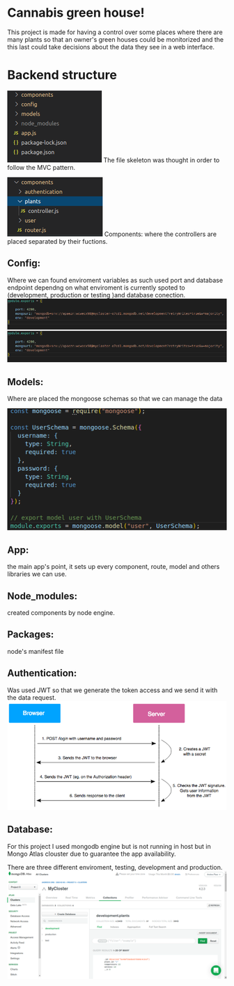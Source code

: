 # Cannabis green house!

This project is made for having a control over some places where there
are many plants so that an owner's green houses could be monitorized and
the this last could take decisions about the data they see in a web
interface.

# Backend structure

![](.//media/image1.png)
The file skeleton was thought in order to
follow the MVC pattern.

![](.//media/image2.png)
Components: where the controllers are
placed separated by their fuctions.

## Config:
Where we can found enviroment variables as such used port and
database endpoint dependng on what enviroment is currently spoted to
(development, production or testing )and database
conection.![](.//media/image3.png)
![](.//media/image3.png)

## Models: 
Where are placed the mongoose schemas so that we can manage the
data

![](.//media/image5.png)

## App: 
the main app's point, it sets up every component, route, model and
others libraries we can use.

## Node\_modules: 
created components by node engine.

## Packages: 
node's manifest file

## Authentication:
Was used JWT so that we generate the token access and we send it with
the data request.
![](.//media/image6.png)

## Database:
For this project I used mongodb engine but is not running in host but in
Mongo Atlas clouster due to guarantee the app availability.

There are three different enviroment, testing, development and
production.
![](.//media/image7.png)
